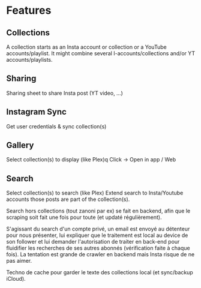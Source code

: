 # Features

## Collections
A collection starts as an Insta account or collection or a YouTube accounts/playlist. It might combine several I-accounts/collections and/or YT accounts/playlists.

## Sharing
Sharing sheet to share Insta post (YT video, …)

## Instagram Sync
Get user credentials & sync collection(s)

## Gallery
Select collection(s) to display (like Plex)q
Click -> Open in app / Web

## Search
Select collection(s) to search (like Plex)
Extend search to Insta/Youtube accounts those posts are part of the collection(s).

Search hors collections (tout zanoni par ex) se fait en backend, afin que le scraping soit fait une fois pour toute (et updaté régulièrement).

S'agissant du search d'un compte privé, un email est envoyé au détenteur pour nous présenter, lui expliquer que le traitement est local au device de son follower et lui demander l'autorisation de traiter en back-end pour fluidifier les recherches de ses autres abonnés (vérification faite à chaque fois). La tentation est grande de crawler en backend mais Insta risque de ne pas aimer.

Techno de cache pour garder le texte des collections local (et sync/backup iCloud).

